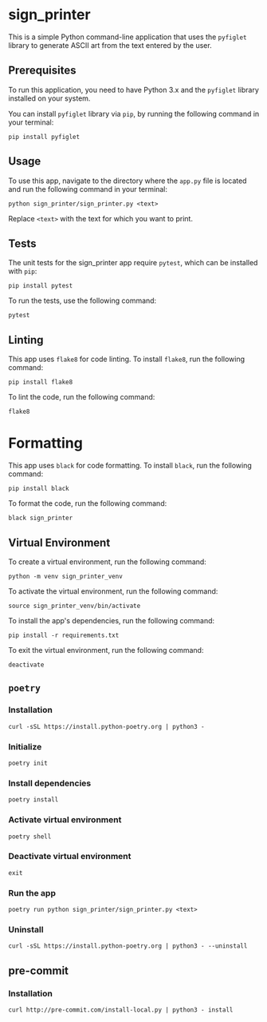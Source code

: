 # sign_printer

This is a simple Python command-line application that uses the `pyfiglet` library to generate ASCII art from the text entered by the user.

## Prerequisites
To run this application, you need to have Python 3.x and the `pyfiglet` library installed on your system.

You can install `pyfiglet` library via `pip`, by running the following command in your terminal:

```
pip install pyfiglet
```

## Usage
To use this app, navigate to the directory where the `app.py` file is located and run the following command in your terminal:

```
python sign_printer/sign_printer.py <text>
```
Replace `<text>` with the text for which you want to print.

## Tests
The unit tests for the sign_printer app require `pytest`, which can be installed with `pip`:

```
pip install pytest
```

To run the tests, use the following command:

```
pytest
```

## Linting

This app uses `flake8` for code linting. To install `flake8`, run the following command:

```
pip install flake8
```

To lint the code, run the following command:

```
flake8
```

# Formatting

This app uses `black` for code formatting. To install `black`, run the following command:

```
pip install black
```

To format the code, run the following command:

```
black sign_printer
```

## Virtual Environment
To create a virtual environment, run the following command:

```
python -m venv sign_printer_venv
```

To activate the virtual environment, run the following command:

```
source sign_printer_venv/bin/activate
```

To install the app's dependencies, run the following command:

```
pip install -r requirements.txt
```

To exit the virtual environment, run the following command:

```
deactivate
```

## `poetry`

### Installation
```
curl -sSL https://install.python-poetry.org | python3 -
```

### Initialize
```
poetry init
```

### Install dependencies
```
poetry install
```

### Activate virtual environment
```
poetry shell
```

### Deactivate virtual environment
```
exit
```

### Run the app
```
poetry run python sign_printer/sign_printer.py <text>
```

### Uninstall
```
curl -sSL https://install.python-poetry.org | python3 - --uninstall
```

## pre-commit

### Installation
```
curl http://pre-commit.com/install-local.py | python3 - install 
```